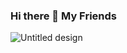 ### Hi there 👋 My Friends

<!--
**Emranshaikk/Emranshaikk** is a ✨ _special_ ✨ repository because its `README.md` (this file) appears on your GitHub profile.

Here are some ideas to get you started:

- 🔭 I’m currently working on small kubernetes projects
- 🌱 I’m currently learning devops 
- 👯 I’m looking to collaborate on 
- 🤔 I’m looking for help with ...
- 💬 Ask me about devops engineering 
- 📫 How to reach me on Twitter and Linkedin
- 😄 Pronouns: 
- ⚡ Fun fact: 
-->
![Untitled design](https://user-images.githubusercontent.com/112551285/195516979-fc1ea57b-3e95-43c7-99b4-85ccf7695205.png)

